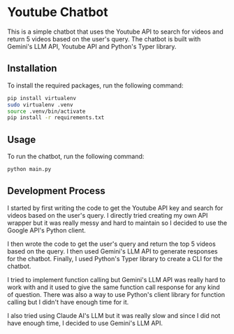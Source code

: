 # Youtube Chatbot

This is a simple chatbot that uses the Youtube API to search for videos and return 5 videos based on the user's query. The chatbot is built with Gemini's LLM API, Youtube API and Python's Typer library. 

## Installation

To install the required packages, run the following command:

```bash
pip install virtualenv
sudo virtualenv .venv
source .venv/bin/activate
pip install -r requirements.txt
```

## Usage

To run the chatbot, run the following command:

```bash
python main.py
```

## Development Process

I started by first writing the code to get the Youtube API key and search for videos based on the user's query. I directly tried creating my own API wrapper but it was really messy and hard to maintain so I decided to use the Google API's Python client.

I then wrote the code to get the user's query and return the top 5 videos based on the query. I then used Gemini's LLM API to generate responses for the chatbot. Finally, I used Python's Typer library to create a CLI for the chatbot.

I tried to implement function calling but Gemini's LLM API was really hard to work with and it used to give the same function call response for any kind of question. There was also a way to use Python's client library for function calling but I didn't have enough time for it.

I also tried using Claude AI's LLM but it was really slow and since I did not have enough time, I decided to use Gemini's LLM API.